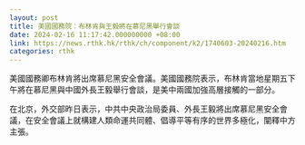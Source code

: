 ```yaml
---
layout: post
title: 美國國務院︰布林肯與王毅將在慕尼黑舉行會談
date: 2024-02-16 11:17:42.000000000 +08:00
link: https://news.rthk.hk/rthk/ch/component/k2/1740603-20240216.htm
categories: rthk
---
```


美國國務卿布林肯將出席慕尼黑安全會議。美國國務院表示，布林肯當地星期五下午將在慕尼黑與中國外長王毅舉行會談，是美中兩國加強高層接觸的一部分。

在北京，外交部昨日表示，中共中央政治局委員、外長王毅將出席慕尼黑安全會議，在安全會議上就構建人類命運共同體、倡導平等有序的世界多極化，闡釋中方主張。

